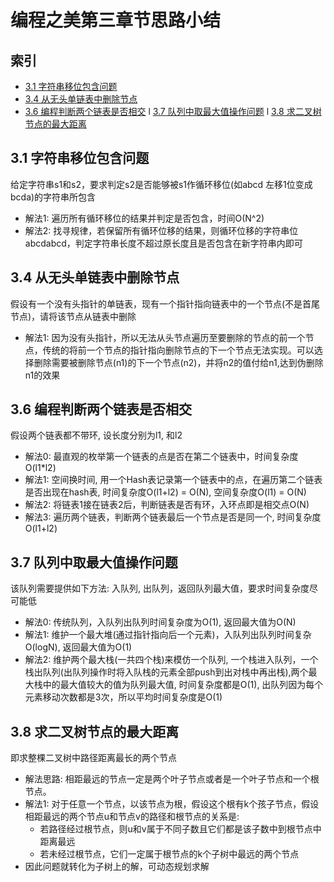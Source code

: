 # 编程之美第三章节思路小结

## 索引
- [3.1 字符串移位包含问题](#31-字符串移位包含问题)
- [3.4 从无头单链表中删除节点](#34-从无头单链表中删除节点)
- [3.6 编程判断两个链表是否相交](#36-编程判断两个链表是否相交)
l [3.7 队列中取最大值操作问题](#37-队列中取最大值操作问题)
l [3.8 求二叉树节点的最大距离](#38-求二叉树节点的最大距离)

## 3.1 字符串移位包含问题
给定字符串s1和s2，要求判定s2是否能够被s1作循环移位(如abcd 左移1位变成bcda)的字符串所包含

- 解法1: 遍历所有循环移位的结果并判定是否包含，时间O(N^2)
- 解法2: 找寻规律，若保留所有循环位移的结果，则循环位移的字符串位abcdabcd，判定字符串长度不超过原长度且是否包含在新字符串内即可

## 3.4 从无头单链表中删除节点
假设有一个没有头指针的单链表，现有一个指针指向链表中的一个节点(不是首尾节点)，请将该节点从链表中删除

- 解法1: 因为没有头指针，所以无法从头节点遍历至要删除的节点的前一个节点，传统的将前一个节点的指针指向删除节点的下一个节点无法实现。可以选择删除需要被删除节点(n1)的下一个节点(n2)，并将n2的值付给n1,达到伪删除n1的效果

## 3.6 编程判断两个链表是否相交
假设两个链表都不带环, 设长度分别为l1, 和l2

- 解法0: 最直观的枚举第一个链表的点是否在第二个链表中，时间复杂度O(l1\*l2)
- 解法1: 空间换时间, 用一个Hash表记录第一个链表中的点，在遍历第二个链表是否出现在hash表, 时间复杂度O(l1+l2) = O(N), 空间复杂度O(l1) = O(N)
- 解法2: 将链表1接在链表2后，判断链表是否有环，入环点即是相交点O(N)
- 解法3: 遍历两个链表，判断两个链表最后一个节点是否是同一个, 时间复杂度O(l1+l2)

## 3.7 队列中取最大值操作问题
该队列需要提供如下方法: 入队列, 出队列，返回队列最大值，要求时间复杂度尽可能低

- 解法0: 传统队列，入队列出队列时间复杂度为O(1), 返回最大值为O(N)
- 解法1: 维护一个最大堆(通过指针指向后一个元素)，入队列出队列时间复杂O(logN), 返回最大值为O(1)
- 解法2: 维护两个最大栈(一共四个栈)来模仿一个队列, 一个栈进入队列，一个栈出队列(出队列操作时将入队栈的元素全部push到出对栈中再出栈),两个最大栈中的最大值较大的值为队列最大值, 时间复杂度都是O(1), 出队列因为每个元素移动次数都是3次，所以平均时间复杂度是O(1)

## 3.8 求二叉树节点的最大距离
即求整棵二叉树中路径距离最长的两个节点

- 解法思路: 相距最远的节点一定是两个叶子节点或者是一个叶子节点和一个根节点。
- 解法1: 对于任意一个节点，以该节点为根，假设这个根有k个孩子节点，假设相距最远的两个节点u和节点v的路径和根节点的关系是:
  - 若路径经过根节点，则u和v属于不同子数且它们都是该子数中到根节点中距离最远
  - 若未经过根节点，它们一定属于根节点的k个子树中最远的两个节点
- 因此问题就转化为子树上的解，可动态规划求解


